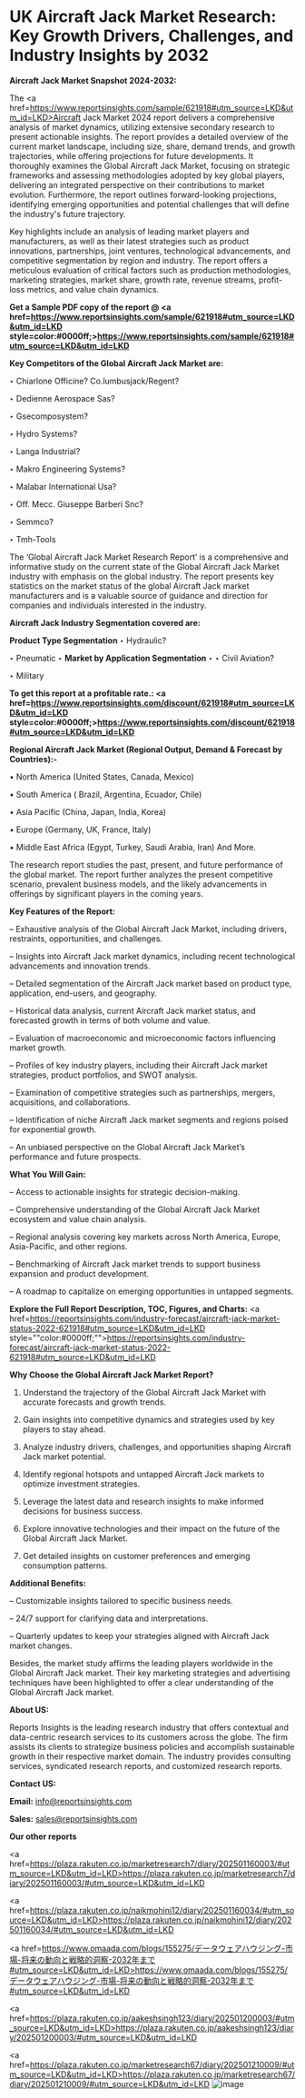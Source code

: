 # UK Aircraft Jack Market Research: Key Growth Drivers, Challenges, and Industry Insights by 2032

<strong>Aircraft Jack Market Snapshot 2024-2032:</strong>

The <a href=https://www.reportsinsights.com/sample/621918#utm_source=LKD&utm_id=LKD>Aircraft Jack Market 2024 report</a> delivers a comprehensive analysis of market dynamics, utilizing extensive secondary research to present actionable insights. The report provides a detailed overview of the current market landscape, including size, share, demand trends, and growth trajectories, while offering projections for future developments. It thoroughly examines the Global Aircraft Jack Market, focusing on strategic frameworks and assessing methodologies adopted by key global players, delivering an integrated perspective on their contributions to market evolution. Furthermore, the report outlines forward-looking projections, identifying emerging opportunities and potential challenges that will define the industry's future trajectory.

Key highlights include an analysis of leading market players and manufacturers, as well as their latest strategies such as product innovations, partnerships, joint ventures, technological advancements, and competitive segmentation by region and industry. The report offers a meticulous evaluation of critical factors such as production methodologies, marketing strategies, market share, growth rate, revenue streams, profit-loss metrics, and value chain dynamics.

<strong>Get a Sample PDF copy of the report @ <a href=https://www.reportsinsights.com/sample/621918#utm_source=LKD&utm_id=LKD style=color:#0000ff;>https://www.reportsinsights.com/sample/621918#utm_source=LKD&utm_id=LKD</a></strong>

<strong>Key Competitors of the Global Aircraft Jack Market are:</strong>

‣ Chiarlone Officine?
 Co.lumbusjack/Regent?

‣ Dedienne Aerospace Sas?

‣ Gsecomposystem?

‣ Hydro Systems?

‣ Langa Industrial?

‣ Makro Engineering Systems?

‣ Malabar International Usa?

‣ Off. Mecc. Giuseppe Barberi Snc?

‣ Semmco?

‣ Tmh-Tools

The ‘Global Aircraft Jack Market Research Report’ is a comprehensive and informative study on the current state of the Global Aircraft Jack Market industry with emphasis on the global industry. The report presents key statistics on the market status of the global Aircraft Jack market manufacturers and is a valuable source of guidance and direction for companies and individuals interested in the industry.

<strong>Aircraft Jack Industry Segmentation covered are:</strong>

<strong>Product Type Segmentation</strong>
‣
Hydraulic?

‣ Pneumatic
‣ 
<strong>Market by Application Segmentation</strong>
‣
‣  Civil Aviation?

‣ Military

<strong>To get this report at a profitable rate.: <a href=https://www.reportsinsights.com/discount/621918#utm_source=LKD&utm_id=LKD style=color:#0000ff;>https://www.reportsinsights.com/discount/621918#utm_source=LKD&utm_id=LKD</a></strong>

<strong>Regional Aircraft Jack Market (Regional Output, Demand &amp; Forecast by Countries):-</strong>

• North America (United States, Canada, Mexico)

• South America ( Brazil, Argentina, Ecuador, Chile)

• Asia Pacific (China, Japan, India, Korea)

• Europe (Germany, UK, France, Italy)

• Middle East Africa (Egypt, Turkey, Saudi Arabia, Iran) And More.

The research report studies the past, present, and future performance of the global market. The report further analyzes the present competitive scenario, prevalent business models, and the likely advancements in offerings by significant players in the coming years.

<strong>Key Features of the Report:</strong>

– Exhaustive analysis of the Global Aircraft Jack Market, including drivers, restraints, opportunities, and challenges.

– Insights into Aircraft Jack market dynamics, including recent technological advancements and innovation trends.

– Detailed segmentation of the Aircraft Jack market based on product type, application, end-users, and geography.

– Historical data analysis, current Aircraft Jack market status, and forecasted growth in terms of both volume and value.

– Evaluation of macroeconomic and microeconomic factors influencing market growth.

– Profiles of key industry players, including their Aircraft Jack market strategies, product portfolios, and SWOT analysis.

– Examination of competitive strategies such as partnerships, mergers, acquisitions, and collaborations.

– Identification of niche Aircraft Jack market segments and regions poised for exponential growth.

– An unbiased perspective on the Global Aircraft Jack Market’s performance and future prospects.

<strong>What You Will Gain:</strong>

– Access to actionable insights for strategic decision-making.

– Comprehensive understanding of the Global Aircraft Jack Market ecosystem and value chain analysis.

– Regional analysis covering key markets across North America, Europe, Asia-Pacific, and other regions.

– Benchmarking of Aircraft Jack market trends to support business expansion and product development.

– A roadmap to capitalize on emerging opportunities in untapped segments.

<strong>Explore the Full Report Description, TOC, Figures, and Charts:</strong>
<a href=https://reportsinsights.com/industry-forecast/aircraft-jack-market-status-2022-621918#utm_source=LKD&utm_id=LKD style=""color:#0000ff;"">https://reportsinsights.com/industry-forecast/aircraft-jack-market-status-2022-621918#utm_source=LKD&utm_id=LKD</a>

<strong>Why Choose the Global Aircraft Jack Market Report?</strong>

1. Understand the trajectory of the Global Aircraft Jack Market with accurate forecasts and growth trends.

2. Gain insights into competitive dynamics and strategies used by key players to stay ahead.

3. Analyze industry drivers, challenges, and opportunities shaping Aircraft Jack market potential.

4. Identify regional hotspots and untapped Aircraft Jack markets to optimize investment strategies.

5. Leverage the latest data and research insights to make informed decisions for business success.

6. Explore innovative technologies and their impact on the future of the Global Aircraft Jack Market.

7. Get detailed insights on customer preferences and emerging consumption patterns.

<strong>Additional Benefits:</strong>

– Customizable insights tailored to specific business needs.

– 24/7 support for clarifying data and interpretations.

– Quarterly updates to keep your strategies aligned with Aircraft Jack market changes.

Besides, the market study affirms the leading players worldwide in the Global Aircraft Jack market. Their key marketing strategies and advertising techniques have been highlighted to offer a clear understanding of the Global Aircraft Jack market.

<strong><strong>About US</strong>:</strong>

Reports Insights is the leading research industry that offers contextual and data-centric research services to its customers across the globe. The firm assists its clients to strategize business policies and accomplish sustainable growth in their respective market domain. The industry provides consulting services, syndicated research reports, and customized research reports.

<strong>Contact US:</strong>

<p class=><b>Email:</b> <a href=mailto:info@reportsinsights.com>info@reportsinsights.com</a></p>
<p class=><b>Sales:</b> <a href=mailto:sales@reportsinsights.com>sales@reportsinsights.com</a></p>

<strong>Our other reports</strong>

<a href=https://plaza.rakuten.co.jp/marketresearch7/diary/202501160003/#utm_source=LKD&utm_id=LKD>https://plaza.rakuten.co.jp/marketresearch7/diary/202501160003/#utm_source=LKD&utm_id=LKD</a>

<a href=https://plaza.rakuten.co.jp/naikmohini12/diary/202501160034/#utm_source=LKD&utm_id=LKD>https://plaza.rakuten.co.jp/naikmohini12/diary/202501160034/#utm_source=LKD&utm_id=LKD</a>

<a href=https://www.omaada.com/blogs/155275/データウェアハウジング-市場-将来の動向と戦略的洞察-2032年まで#utm_source=LKD&utm_id=LKD>https://www.omaada.com/blogs/155275/データウェアハウジング-市場-将来の動向と戦略的洞察-2032年まで#utm_source=LKD&utm_id=LKD</a>

<a href=https://plaza.rakuten.co.jp/aakeshsingh123/diary/202501200003/#utm_source=LKD&utm_id=LKD>https://plaza.rakuten.co.jp/aakeshsingh123/diary/202501200003/#utm_source=LKD&utm_id=LKD</a>

<a href=https://plaza.rakuten.co.jp/marketresearch67/diary/202501210009/#utm_source=LKD&utm_id=LKD>https://plaza.rakuten.co.jp/marketresearch67/diary/202501210009/#utm_source=LKD&utm_id=LKD</a>
![image](https://github.com/user-attachments/assets/90cf8b00-9b0b-41c3-844a-975798728504)
